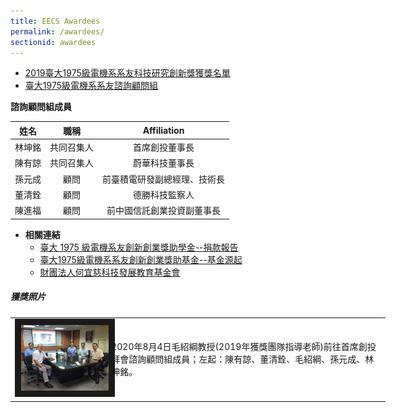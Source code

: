 ```yaml
---
title: EECS Awardees
permalink: /awardees/
sectionid: awardees
---
```


- [2019臺大1975級電機系系友科技研究創新獎獲獎名單](/files/2019臺大1975級電機系系友科技研究創新獎.pdf)
- [臺大1975級電機系系友諮詢顧問組](/files/臺大1975級電機系系友諮詢顧問組_07152020.pdf)

**諮詢顧問組成員**

| 姓名 | 職稱 | Affiliation |
|:-----:|:-----:|:-----:|
| 林坤銘 | 共同召集人 | 首席創投董事長 |
| 陳有諒 | 共同召集人 | 蔚華科技董事長 |
| 孫元成 | 顧問 | 前臺積電研發副總經理、技術長 |
| 董清銓 | 顧問 | 德勝科技監察人 |
| 陳進福 | 顧問 | 前中國信託創業投資副董事長 |

- **相關連結**
  <!--- [「臺大 1975 級電機系友創新創業獎助學金」永續基金](/files/台大1975級電機系友創新創業獎助學金永續基金_11152018.pdf)-->
  - [臺大 1975 級電機系友創新創業獎助學金--捐款報告](/files/台大1975級電機系友創新創業獎助學金_10102018.pdf)
  - [臺大1975級電機系系友創新創業獎助基金--基金源起](/files/基金源起_07312020.pdf)
  - [財團法人何宜慈科技發展教育基金會](https://irvingthofoundation.github.io/)

##### **獲獎照片**

<table style="width: 600px">
  <tr>
   <td>
   <img src="/img/awardee_visit_20200804.jpg"
        alt="2020年8月4日毛紹綱教授(2019年獲獎團隊指導老師)前往首席創投拜會諮詢顧問組成員"
        width="260" border="10" />
   </td>
   <td class="photo-text">
     2020年8月4日毛紹綱教授(2019年獲獎團隊指導老師)前往首席創投拜會諮詢顧問組成員；左起：陳有諒、董清銓、毛紹綱、孫元成、林坤銘。
   </td>
  </tr>
</table>
